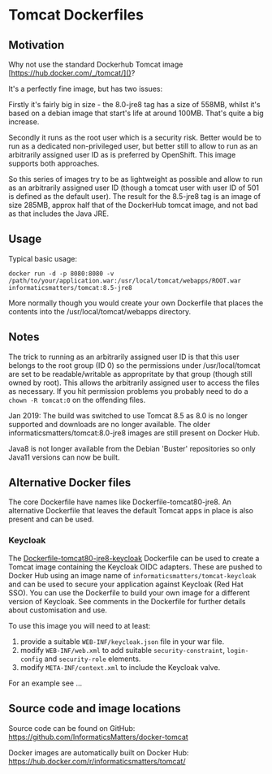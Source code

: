 # Tomcat Dockerfiles

## Motivation

Why not use the standard Dockerhub Tomcat image [https://hub.docker.com/_/tomcat/]()?

It's a perfectly fine image, but has two issues:

Firstly it's fairly big in size - the 8.0-jre8 tag has a size of 558MB, whilst it's based on a debian image that start's life at around 100MB. That's quite a big increase.

Secondly it runs as the root user which is a security risk. Better would be to run as a dedicated non-privileged user, but better still to allow to run as an arbitrarily assigned user ID as is preferred by OpenShift. This image supports both approaches.

So this series of images try to be as lightweight as possible and allow to run as an arbitrarily assigned user ID (though a tomcat user with user ID of 501 is defined as the default user). The result for the 8.5-jre8 tag is an image of size 285MB, approx half that of the DockerHub tomcat image, and not bad as that includes the Java JRE.
 
## Usage

Typical basic usage:
```
docker run -d -p 8080:8080 -v /path/to/your/application.war:/usr/local/tomcat/webapps/ROOT.war informaticsmatters/tomcat:8.5-jre8 
```

More normally though you would create your own Dockerfile that places the contents into the /usr/local/tomcat/webapps directory.

## Notes

The trick to running as an arbitrarily assigned user ID is that this user belongs to the root group (ID 0) so the permissions under /usr/local/tomcat are set to be readable/writable as appropritate by that group (though still owned by root). This allows the arbitrarily assigned user to access the files as necessary. If you hit permission problems you probably need to do a `chown -R tomcat:0` on the offending files.

Jan 2019: The build was switched to use Tomcat 8.5 as 8.0 is no longer supported and downloads are no longer available.
The older informaticsmatters/tomcat:8.0-jre8 images are still present on Docker Hub.

Java8 is not longer available from the Debian 'Buster' repositories so only Java11 versions can now be built.

## Alternative Docker files

The core Dockerfile have names like Dockerfile-tomcat80-jre8. 
An alternative Dockerfile that leaves the default Tomcat apps in place is also present and can be used.

### Keycloak

The [Dockerfile-tomcat80-jre8-keycloak]() Dockerfile can be used to create a Tomcat image containing the Keycloak OIDC adapters.
These are pushed to Docker Hub using an image name of `informaticsmatters/tomcat-keycloak` and can be used to secure your
application against Keycloak (Red Hat SSO). You can use the Dockerfile to build your own image for a different version of
Keycloak. See comments in the Dockerfile for further details about customisation and use.

To use this image you will need to at least:

1. provide a suitable `WEB-INF/keycloak.json` file in your war file.
1. modify `WEB-INF/web.xml` to add suitable `security-constraint`, `login-config` and `security-role` elements.
1. modify `META-INF/context.xml` to include the Keycloak valve.

For an example see ...

## Source code and image locations

Source code can be found on GitHub: https://github.com/InformaticsMatters/docker-tomcat

Docker images are automatically built on Docker Hub: https://hub.docker.com/r/informaticsmatters/tomcat/

